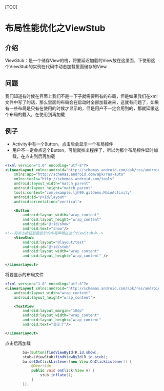 [TOC]

# 布局性能优化之ViewStub

## 介绍

ViewStub：是一个储存View的栈，将要延迟加载的View放在这里面，下使用这个ViewStub的实例在代码中动态加载里面储存的View

## 问题

我们知道有时候在界面上我们不是一下子就需要所有的布局，但是如果我们在xml文件中写了的话，那么里面的布局会在启动时全部加载进来，这就有问题了，如果有一些布局是只有在使用的时候才显示的，但是用户不一定会用到的，那就延缓这个布局的载入，在使用到再加载

## 例子

+ Activity中有一个Button，点击后会显示一个布局控件
+ 用户不一定会点这个Button，可能就推出程序了，所以为那个布局控件延时加载，在点击到后再加载



~~~xml
<?xml version="1.0" encoding="utf-8"?>
<LinearLayout xmlns:android="http://schemas.android.com/apk/res/android"
    xmlns:app="http://schemas.android.com/apk/res-auto"
    xmlns:tools="http://schemas.android.com/tools"
    android:layout_width="match_parent"
    android:layout_height="match_parent"
    tools:context="com.example.ljh99.gitdemo.MainActivity"
    android:id="@+id/layout"
    android:orientation="vertical">

    <Button
        android:layout_width="wrap_content"
        android:layout_height="wrap_content"
        android:id="@+id/show"
        android:text="show"/>
<!--将点击按钮后要显示的布局声明在这个ViewStub中-->
    <ViewStub
        android:layout="@layout/test"
        android:id="@+id/stub"
        android:layout_width="wrap_content"
        android:layout_height="wrap_content" />

</LinearLayout>
~~~



将要显示的布局文件

~~~xml
<?xml version="1.0" encoding="utf-8"?>
<LinearLayout xmlns:android="http://schemas.android.com/apk/res/android"
    android:layout_width="wrap_content"
    android:layout_height="wrap_content">

    <TextView
        android:layout_margin="10dp"
        android:layout_width="wrap_content"
        android:layout_height="wrap_content"
        android:text="显示了"/>

</LinearLayout>
~~~



点击后再加载

~~~java
        bu=(Button)findViewById(R.id.show);
        stub=(ViewStub)findViewById(R.id.stub);
        bu.setOnClickListener(new View.OnClickListener() {
            @Override
            public void onClick(View v) {
                stub.inflate();
            }
        });
~~~

